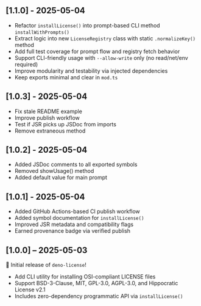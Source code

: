 ## [1.1.0] - 2025-05-04

- Refactor `installLicense()` into prompt-based CLI method `installWithPrompts()`
- Extract logic into new `LicenseRegistry` class with static `.normalizeKey()` method
- Add full test coverage for prompt flow and registry fetch behavior
- Support CLI-friendly usage with `--allow-write` only (no read/net/env required)
- Improve modularity and testability via injected dependencies
- Keep exports minimal and clear in `mod.ts`

## [1.0.3] - 2025-05-04

- Fix stale README example
- Improve publish workflow
- Test if JSR picks up JSDoc from imports
- Remove extraneous method

## [1.0.2] - 2025-05-04

- Added JSDoc comments to all exported symbols
- Removed showUsage() method
- Added default value for main prompt

## [1.0.1] - 2025-05-04

- Added GitHub Actions-based CI publish workflow
- Added symbol documentation for `installLicense()`
- Improved JSR metadata and compatibility flags
- Earned provenance badge via verified publish

## [1.0.0] – 2025-05-03

🎉 Initial release of `deno-license`!

- Add CLI utility for installing OSI-compliant LICENSE files
- Support BSD-3-Clause, MIT, GPL-3.0, AGPL-3.0, and Hippocratic License v2.1
- Includes zero-dependency programmatic API via `installLicense()`